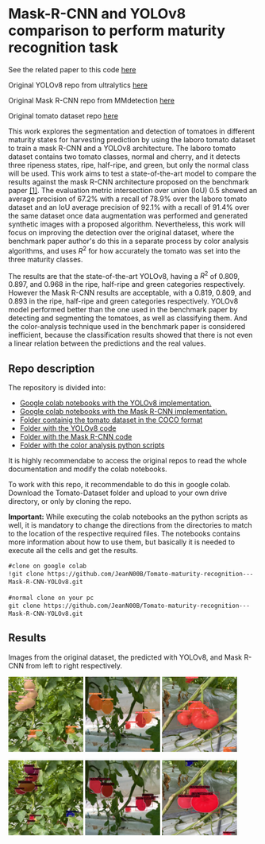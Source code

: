 # Mask-R-CNN and YOLOv8 comparison to perform maturity recognition task

See the related paper to this code [here](http://dx.doi.org/10.1007/978-3-031-45438-7_26)

Original YOLOv8 repo from ultralytics [here](https://github.com/ultralytics/ultralytics)

Original Mask R-CNN repo from MMdetection [here](https://github.com/open-mmlab/mmdetection)

Original tomato dataset repo [here](https://github.com/laboroai/LaboroTomato)


This work explores the segmentation and detection of tomatoes in different maturity states for harvesting prediction by using the laboro tomato dataset to train a mask R-CNN and a YOLOv8 architecture. The laboro tomato dataset contains two tomato classes, normal and cherry, and it detects three ripeness states, ripe, half-ripe, and green, but only the normal class will be used. This work aims to test a state-of-the-art model to compare the results against the mask R-CNN architecture proposed on the benchmark paper [[1]](https://doi.org/10.1145/3508259.3508262). The evaluation metric intersection over union (IoU) 0.5 showed an average precision of 67.2\% with a recall of 78.9\% over the laboro tomato dataset and an IoU average precision of 92.1\% with a recall of 91.4\% over the same dataset once data augmentation was performed and generated synthetic images with a proposed algorithm. Nevertheless, this work will focus on improving the detection over the original dataset, where the benchmark paper author's do this in a separate process by color analysis algorithms, and uses $R^{2}$ for how accurately the tomato was set into the three maturity classes.

The results are that the state-of-the-art YOLOv8, having a $R^2$ of 0.809, 0.897, and 0.968 in the ripe, half-ripe and green categories respectively. However the Mask R-CNN results are acceptable, with a 0.819, 0.809, and 0.893 in the ripe, half-ripe and green categories respectively. YOLOv8 model performed better than the one used in the benchmark paper by detecting and segmenting the tomatoes, as well as classifying them. And the color-analysis technique used in the benchmark paper is considered inefficient, because the classification results showed that there is not even a linear relation between the predictions and the real values.


## Repo description

The repository is divided into:
  - [Google colab notebooks with the YOLOv8 implementation.](https://github.com/JeanN00B/Tomato-maturity-recognition---Mask-R-CNN-YOLOv8/blob/main/YOLOv8%20-%20custom.ipynb)
  - [Google colab notebooks with the Mask R-CNN implementation.](https://github.com/JeanN00B/Tomato-maturity-recognition---Mask-R-CNN-YOLOv8/blob/main/MMdetection%20-%20mask-RCNN.ipynb)
  - [Folder containig the tomato dataset in the COCO format](https://github.com/JeanN00B/Tomato-maturity-recognition---Mask-R-CNN-YOLOv8/tree/main/Tomato-Dataset/Big_tomatoes-dataset-2)
  - [Folder with the YOLOv8 code](https://github.com/JeanN00B/Tomato-maturity-recognition---Mask-R-CNN-YOLOv8/tree/main/Tomato-Dataset/YOLOv8)
  - [Folder with the Mask R-CNN code](https://github.com/JeanN00B/Tomato-maturity-recognition---Mask-R-CNN-YOLOv8/tree/main/Tomato-Dataset/mmdetection)
  - [Folder with the color analysis python scripts](https://github.com/JeanN00B/Tomato-maturity-recognition---Mask-R-CNN-YOLOv8/tree/main/Color%20analysis)
 
 It is highly recommendabe to access the original repos to read the whole documentation and modify the colab notebooks.
 
 To work with this repo, it recommendable to do this in google colab. Download the Tomato-Dataset folder and upload to your own drive 
 directory, or only by cloning the repo.

**Important:** While executing the colab notebooks an the python scripts as well, it is mandatory to change the directions from the directories to match to the location of the respective required files. The notebooks contains more information about how to use them, but basically it is needed to execute all the cells and get the results.
 
```
#clone on google colab
!git clone https://github.com/JeanN00B/Tomato-maturity-recognition---Mask-R-CNN-YOLOv8.git

#normal clone on your pc
git clone https://github.com/JeanN00B/Tomato-maturity-recognition---Mask-R-CNN-YOLOv8.git
```

## Results

Images from the original dataset, the predicted with YOLOv8, and Mask R-CNN from left to right respectively.

<img src="https://github.com/JeanN00B/Tomato-maturity-recognition---Mask-R-CNN-YOLOv8/blob/main/Color%20analysis/Results/YOLO-green.jpg" width="30%"></img>
<img src="https://github.com/JeanN00B/Tomato-maturity-recognition---Mask-R-CNN-YOLOv8/blob/main/Color%20analysis/Results/YOLO-half-ripened.jpg" width="30%"></img>
<img src="https://github.com/JeanN00B/Tomato-maturity-recognition---Mask-R-CNN-YOLOv8/blob/main/Color%20analysis/Results/YOLO-fully-ripened.jpg" width="30%"></img>

<img src="https://github.com/JeanN00B/Tomato-maturity-recognition---Mask-R-CNN-YOLOv8/blob/main/Color%20analysis/Results/MRCNN-green.jpg" width="30%"></img>
<img src="https://github.com/JeanN00B/Tomato-maturity-recognition---Mask-R-CNN-YOLOv8/blob/main/Color%20analysis/Results/MRCNN-half-ripened.jpg" width="30%"></img>
<img src="https://github.com/JeanN00B/Tomato-maturity-recognition---Mask-R-CNN-YOLOv8/blob/main/Color%20analysis/Results/MRCNN-fully-ripened.jpg" width="30%"></img>

